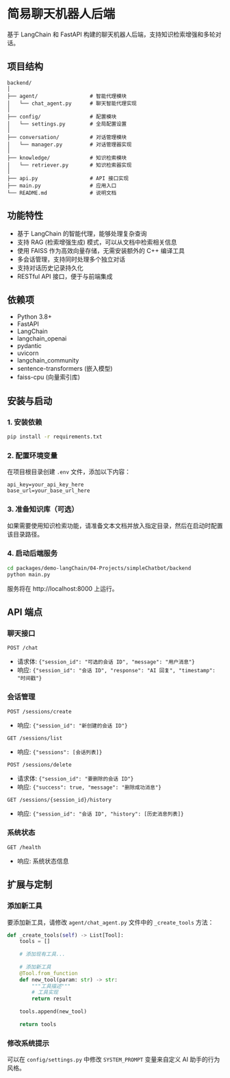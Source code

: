 # 简易聊天机器人后端

基于 LangChain 和 FastAPI 构建的聊天机器人后端，支持知识检索增强和多轮对话。

## 项目结构

```
backend/
│
├── agent/                 # 智能代理模块
│   └── chat_agent.py      # 聊天智能代理实现
│
├── config/                # 配置模块
│   └── settings.py        # 全局配置设置
│
├── conversation/          # 对话管理模块
│   └── manager.py         # 对话管理器实现
│
├── knowledge/             # 知识检索模块
│   └── retriever.py       # 知识检索器实现
│
├── api.py                 # API 接口实现
├── main.py                # 应用入口
└── README.md              # 说明文档
```

## 功能特性

- 基于 LangChain 的智能代理，能够处理复杂查询
- 支持 RAG (检索增强生成) 模式，可以从文档中检索相关信息
- 使用 FAISS 作为高效向量存储，无需安装额外的 C++ 编译工具
- 多会话管理，支持同时处理多个独立对话
- 支持对话历史记录持久化
- RESTful API 接口，便于与前端集成

## 依赖项

- Python 3.8+
- FastAPI
- LangChain
- langchain_openai
- pydantic
- uvicorn
- langchain_community
- sentence-transformers (嵌入模型)
- faiss-cpu (向量索引库)

## 安装与启动

### 1. 安装依赖

```bash
pip install -r requirements.txt
```

### 2. 配置环境变量

在项目根目录创建 `.env` 文件，添加以下内容：

```
api_key=your_api_key_here
base_url=your_base_url_here
```

### 3. 准备知识库（可选）

如果需要使用知识检索功能，请准备文本文档并放入指定目录，然后在启动时配置该目录路径。

### 4. 启动后端服务

```bash
cd packages/demo-langChain/04-Projects/simpleChatbot/backend
python main.py
```

服务将在 http://localhost:8000 上运行。

## API 端点

### 聊天接口

`POST /chat`
- 请求体: `{"session_id": "可选的会话 ID", "message": "用户消息"}`
- 响应: `{"session_id": "会话 ID", "response": "AI 回复", "timestamp": "时间戳"}`

### 会话管理

`POST /sessions/create`
- 响应: `{"session_id": "新创建的会话 ID"}`

`GET /sessions/list`
- 响应: `{"sessions": [会话列表]}`

`POST /sessions/delete`
- 请求体: `{"session_id": "要删除的会话 ID"}`
- 响应: `{"success": true, "message": "删除成功消息"}`

`GET /sessions/{session_id}/history`
- 响应: `{"session_id": "会话 ID", "history": [历史消息列表]}`

### 系统状态

`GET /health`
- 响应: 系统状态信息

## 扩展与定制

### 添加新工具

要添加新工具，请修改 `agent/chat_agent.py` 文件中的 `_create_tools` 方法：

```python
def _create_tools(self) -> List[Tool]:
    tools = []
    
    # 添加现有工具...
    
    # 添加新工具
    @Tool.from_function
    def new_tool(param: str) -> str:
        """工具描述"""
        # 工具实现
        return result
        
    tools.append(new_tool)
    
    return tools
```

### 修改系统提示

可以在 `config/settings.py` 中修改 `SYSTEM_PROMPT` 变量来自定义 AI 助手的行为风格。 